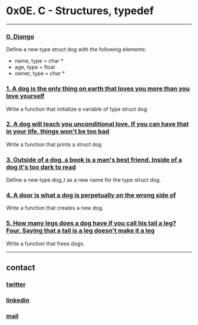 # 0x0E. C - Structures, typedef
---
### [0. Django](./dog.h)
Define a new type struct dog with the following elements:

* name, type = char *
* age, type = float
* owner, type = char *
### [1. A dog is the only thing on earth that loves you more than you love yourself](./1-init_dog.c)
Write a function that initialize a variable of type struct dog
### [2. A dog will teach you unconditional love. If you can have that in your life, things won't be too bad](./2-print_dog.c)
Write a function that prints a struct dog
### [3. Outside of a dog, a book is a man's best friend. Inside of a dog it's too dark to read](./dog.h)
Define a new type dog_t as a new name for the type struct dog.
### [4. A door is what a dog is perpetually on the wrong side of](./4-new_dog.c)
Write a function that creates a new dog.
### [5. How many legs does a dog have if you call his tail a leg? Four. Saying that a tail is a leg doesn't make it a leg](./5-free_dog.c)
Write a function that frees dogs.

---
## contact

### [twitter](https://twitter.com/RICARDO1470)
### [linkedin](https://www.linkedin.com/in/ricardo-alfonso-camayo/)
### [mail](1466@holbertonschool.com)
